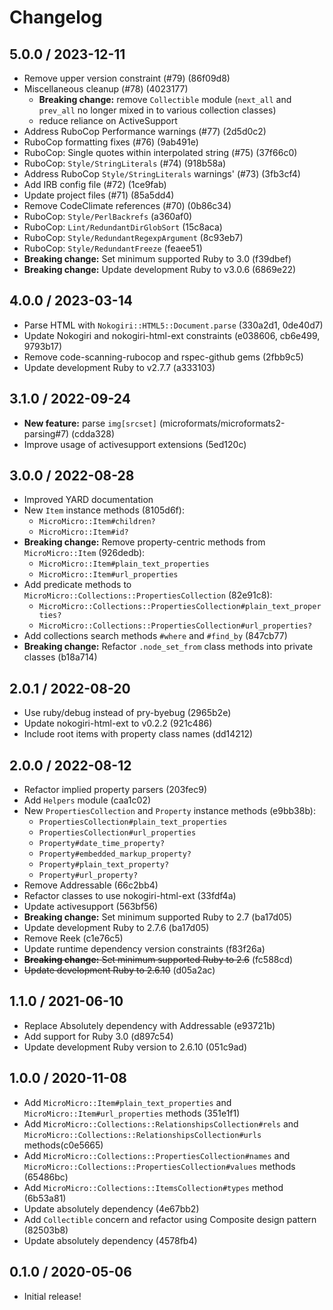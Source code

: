 # Changelog

## 5.0.0 / 2023-12-11

- Remove upper version constraint (#79) (86f09d8)
- Miscellaneous cleanup (#78) (4023177)
  - **Breaking change:** remove `Collectible` module (`next_all` and `prev_all`
    no longer mixed in to various collection classes)
  - reduce reliance on ActiveSupport
- Address RuboCop Performance warnings (#77) (2d5d0c2)
- RuboCop formatting fixes (#76) (9ab491e)
- RuboCop: Single quotes within interpolated string (#75) (37f66c0)
- RuboCop: `Style/StringLiterals` (#74) (918b58a)
- Address RuboCop `Style/StringLiterals` warnings' (#73) (3fb3cf4)
- Add IRB config file (#72) (1ce9fab)
- Update project files (#71) (85a5dd4)
- Remove CodeClimate references (#70) (0b86c34)
- RuboCop: `Style/PerlBackrefs` (a360af0)
- RuboCop: `Lint/RedundantDirGlobSort` (15c8aca)
- RuboCop: `Style/RedundantRegexpArgument` (8c93eb7)
- RuboCop: `Style/RedundantFreeze` (feaee51)
- **Breaking change:** Set minimum supported Ruby to 3.0 (f39dbef)
- **Breaking change:** Update development Ruby to v3.0.6 (6869e22)

## 4.0.0 / 2023-03-14

- Parse HTML with `Nokogiri::HTML5::Document.parse` (330a2d1, 0de40d7)
- Update Nokogiri and nokogiri-html-ext constraints (e038606, cb6e499, 9793b17)
- Remove code-scanning-rubocop and rspec-github gems (2fbb9c5)
- Update development Ruby to v2.7.7 (a333103)

## 3.1.0 / 2022-09-24

- **New feature:** parse `img[srcset]` (microformats/microformats2-parsing#7) (cdda328)
- Improve usage of activesupport extensions (5ed120c)

## 3.0.0 / 2022-08-28

- Improved YARD documentation
- New `Item` instance methods (8105d6f):
  - `MicroMicro::Item#children?`
  - `MicroMicro::Item#id?`
- **Breaking change:** Remove property-centric methods from `MicroMicro::Item` (926dedb):
  - `MicroMicro::Item#plain_text_properties`
  - `MicroMicro::Item#url_properties`
- Add predicate methods to `MicroMicro::Collections::PropertiesCollection` (82e91c8):
  - `MicroMicro::Collections::PropertiesCollection#plain_text_properties?`
  - `MicroMicro::Collections::PropertiesCollection#url_properties?`
- Add collections search methods `#where` and `#find_by` (847cb77)
- **Breaking change:** Refactor `.node_set_from` class methods into private classes (b18a714)

## 2.0.1 / 2022-08-20

- Use ruby/debug instead of pry-byebug (2965b2e)
- Update nokogiri-html-ext to v0.2.2 (921c486)
- Include root items with property class names (dd14212)

## 2.0.0 / 2022-08-12

- Refactor implied property parsers (203fec9)
- Add `Helpers` module (caa1c02)
- New `PropertiesCollection` and `Property` instance methods (e9bb38b):
  - `PropertiesCollection#plain_text_properties`
  - `PropertiesCollection#url_properties`
  - `Property#date_time_property?`
  - `Property#embedded_markup_property?`
  - `Property#plain_text_property?`
  - `Property#url_property?`
- Remove Addressable (66c2bb4)
- Refactor classes to use nokogiri-html-ext (33fdf4a)
- Update activesupport (563bf56)
- **Breaking change:** Set minimum supported Ruby to 2.7 (ba17d05)
- Update development Ruby to 2.7.6 (ba17d05)
- Remove Reek (c1e76c5)
- Update runtime dependency version constraints (f83f26a)
- ~~**Breaking change:** Set minimum supported Ruby to 2.6~~ (fc588cd)
- ~~Update development Ruby to 2.6.10~~ (d05a2ac)

## 1.1.0 / 2021-06-10

- Replace Absolutely dependency with Addressable (e93721b)
- Add support for Ruby 3.0 (d897c54)
- Update development Ruby version to 2.6.10 (051c9ad)

## 1.0.0 / 2020-11-08

- Add `MicroMicro::Item#plain_text_properties` and `MicroMicro::Item#url_properties` methods (351e1f1)
- Add `MicroMicro::Collections::RelationshipsCollection#rels` and `MicroMicro::Collections::RelationshipsCollection#urls` methods(c0e5665)
- Add `MicroMicro::Collections::PropertiesCollection#names` and `MicroMicro::Collections::PropertiesCollection#values` methods (65486bc)
- Add `MicroMicro::Collections::ItemsCollection#types` method (6b53a81)
- Update absolutely dependency (4e67bb2)
- Add `Collectible` concern and refactor using Composite design pattern (82503b8)
- Update absolutely dependency (4578fb4)

## 0.1.0 / 2020-05-06

- Initial release!
